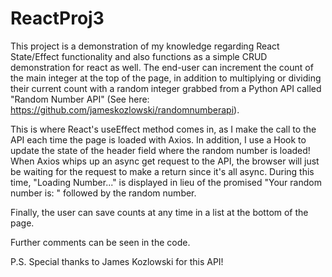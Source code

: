 ﻿# ReactProj3

This project is a demonstration of my knowledge regarding React State/Effect functionality and also functions as a simple CRUD demonstration for react as well.
The end-user can increment the count of the main integer at the top of the page, in addition to multiplying or dividing their current count with a random integer grabbed 
from a Python API called "Random Number API" (See here: https://github.com/jameskozlowski/randomnumberapi). 

This is where React's useEffect method comes in, as I make the call to the API each time the page is loaded with Axios. In addition, I use a Hook to update the state of the header field where the random number is loaded! When Axios whips up an async get request to the API, the browser will just be waiting for the request to make a return since it's all async. During this time, "Loading Number..." is displayed in lieu of the promised "Your random number is: " followed by the random number. 

Finally, the user can save counts at any time in a list at the bottom of the page.

Further comments can be seen in the code.

P.S. Special thanks to James Kozlowski for this API! 
